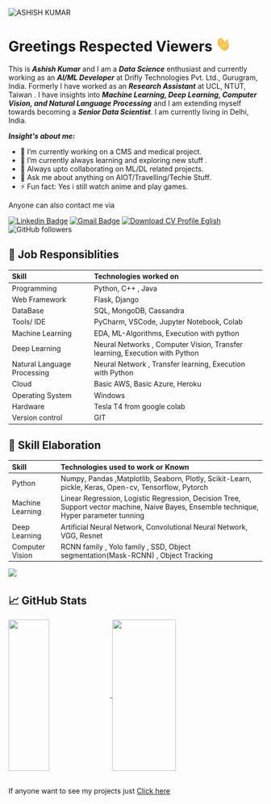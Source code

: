 ![ASHISH KUMAR](https://user-images.githubusercontent.com/55132850/165073669-c8769e8d-ab20-40e1-a1e8-66be83d61a5d.gif)


# Greetings Respected Viewers <img src="https://github.com/AsadAzam/AsadAzam/blob/master/wave.gif" width="30px" height="30px">

This is ***Ashish Kumar*** and I am a ***Data Science*** enthusiast and currently working as an ***AI/ML Developer*** at Drifly Technologies Pvt. Ltd., Gurugram, India. Formerly I have worked as an ***Research Assistant*** at UCL, NTUT, Taiwan . I have insights into ***Machine Learning, Deep Learning, Computer Vision, and Natural Language Processing*** and I am extending myself towards becoming a ***Senior Data Scientist***. I am currently living in Delhi, India.

***Insight's about me:*** 

- 🔭 I’m currently working on a CMS and medical project.  
- 🌱 I’m currently always learning and exploring new stuff .
- 👯 Always upto collaborating on ML/DL related projects.
- 💬 Ask me about anything on AIOT/Travelling/Techie Stuff.
- ⚡ Fun fact: Yes i still watch anime and play games.

Anyone can also contact me via 

[![Linkedin Badge](https://img.shields.io/badge/-LinkedIn-blue?style=flat-square&logo=Linkedin&logoColor=white&link=https://www.linkedin.com/in/ashish-kumar-5395b2168/)](https://www.linkedin.com/in/ashish-kumar-5395b2168/)
[![Gmail Badge](https://img.shields.io/badge/-Gmail-c14438?style=flat-square&logo=Gmail&logoColor=white&link=mailto:singh.ashish.kr96@gmail.com)](mailto:singh.ashish.kr96@gmail.com)
[![Download CV Profile Eglish](https://img.shields.io/badge/Download-CV%20Profile-blue)](https://www.linkedin.com/in/ashish-kumar-5395b2168/overlay/1635488847287/single-media-viewer/?type=DOCUMENT&profileId=ACoAACf0h30B4Qk4DwRPM5jKTMgKjYmmZj0TRxg)
![GitHub followers](https://img.shields.io/github/followers/Ashishkumar-hub?label=Follow&style=social)

## :wrench: Job Responsiblities

| Skill | Technologies worked on | 
|:--|:------------|
| Programming | Python, C++ , Java |
| Web Framework | Flask, Django |
| DataBase | SQL, MongoDB, Cassandra |
| Tools/ IDE | PyCharm, VSCode, Jupyter Notebook, Colab |
| Machine Learning | EDA, ML-Algorithms, Execution with python |
| Deep Learning | Neural Networks , Computer Vision, Transfer learning, Execution with Python |
| Natural Language Processing | Neural Network , Transfer learning, Execution with Python |
| Cloud | Basic AWS, Basic Azure, Heroku  |
| Operating System | Windows |
| Hardware | Tesla T4 from google colab |
| Version control | GIT |

## :notebook_with_decorative_cover: Skill Elaboration

| Skill | Technologies used to work or Known | 
|:--|:------------|
| Python | Numpy, Pandas ,Matplotlib, Seaborn, Plotly, Scikit-Learn, pickle, Keras, Open-cv, Tensorflow, Pytorch |
| Machine Learning | Linear Regression, Logistic Regression, Decision Tree, Support vector machine, Naive Bayes, Ensemble technique, Hyper parameter tunning  |
| Deep Learning | Artificial Neural Network, Convolutional Neural Network, VGG, Resnet|
| Computer Vision | RCNN family , Yolo family , SSD, Object segmentation(Mask-RCNN) , Object Tracking  |

![](https://komarev.com/ghpvc/?username=Ashishkumar-hub&color=blue)

  ## &#x1f4c8; GitHub Stats
<a href="https://github.com/Ashishkumar-hub">
  <img align="center" src="https://github-readme-stats.vercel.app/api/top-langs/?username=Ashishkumar-hub&hide=java,html&title_color=ffffff&text_color=c9cacc&icon_color=2bbc8a&bg_color=1d1f21"  height = 300 width="40%"/>
</a>
<a href="https://github.com/Ashishkumar-hub">
  <img align="center" src="https://github-readme-stats.vercel.app/api?username=Ashishkumar-hub&&show_icons=true&title_color=ffffff&icon_color=bb2acf&text_color=daf7dc&bg_color=151515"  height = 300 width="50%" />
</a>
<br>
<br>

If anyone want to see my projects just <a href = "https://github.com/Ashishkumar-hub?tab=repositories">Click here</a>

